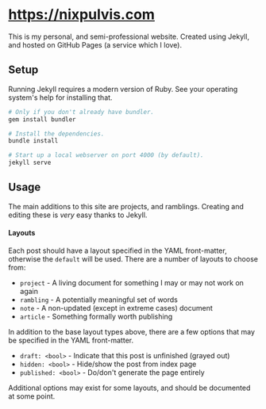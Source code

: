 # https://nixpulvis.com

This is my personal, and semi-professional website. Created using Jekyll, and
hosted on GitHub Pages (a service which I love).

## Setup

Running Jekyll requires a modern version of Ruby. See your operating system's
help for installing that.

```sh
# Only if you don't already have bundler.
gem install bundler

# Install the dependencies.
bundle install

# Start up a local webserver on port 4000 (by default).
jekyll serve
```

## Usage

The main additions to this site are projects, and ramblings. Creating and
editing these is *very* easy thanks to Jekyll.

#### Layouts

Each post should have a layout specified in the YAML front-matter, otherwise
the `default` will be used. There are a number of layouts to choose from:

- `project` - A living document for something I may or may not work on again
- `rambling` - A potentially meaningful set of words
- `note` - A non-updated (except in extreme cases) document
- `article` - Something formally worth publishing

In addition to the base layout types above, there are a few options that may be
specified in the YAML front-matter.

- `draft: <bool>` - Indicate that this post is unfinished (grayed out)
- `hidden: <bool>` - Hide/show the post from index page
- `published: <bool>` - Do/don't generate the page entirely

Additional options may exist for some layouts, and should be documented at
some point.
